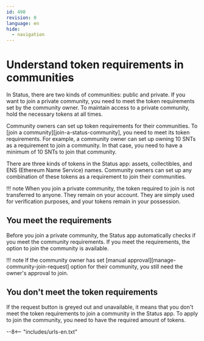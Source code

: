 ```yaml
---
id: 490
revision: 0
language: en
hide:
  - navigation
---
```


# Understand token requirements in communities

<!--
image
-->

In Status, there are two kinds of communities: public and private. If you want to join a private community, you need to meet the token requirements set by the community owner. To maintain access to a private community, hold the necessary tokens at all times.

Community owners can set up token requirements for their communities. To [join a community][join-a-status-community], you need to meet its token requirements. For example, a community owner can set up owning 10 SNTs as a requirement to join a community. In that case, you need to have a minimum of 10 SNTs to join that community.

There are three kinds of tokens in the Status app: assets, collectibles, and ENS (Ethereum Name Service) names. Community owners can set up any combination of these tokens as a requirement to join their communities.

!!! note
    When you join a private community, the token required to join is not transferred to anyone. They remain on your account. They are simply used for verification purposes, and your tokens remain in your possession.

## You meet the requirements

Before you join a private community, the Status app automatically checks if you meet the community requirements. If you meet the requirements, the option to join the community is available.

!!! note
    If the community owner has set [manual approval][manage-community-join-request] option for their community, you still need the owner's approval to join.

## You don't meet the token requirements

If the request button is greyed out and unavailable, it means that you don't meet the token requirements to join a community in the Status app. To apply to join the community, you need to have the required amount of tokens.

--8<-- "includes/urls-en.txt"
